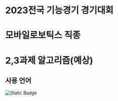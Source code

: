 # 2023전국 기능경기 경기대회

# 모바일로보틱스 직종

# 2,3과제 알고리즘(예상)

사용 언어
-------
![Static Badge](https://img.shields.io/badge/C%EC%96%B8%EC%96%B4-%23808080?logo=C)


